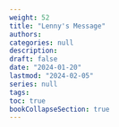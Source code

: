 ```yaml
---
weight: 52
title: "Lenny's Message"
authors: 
categories: null
description: 
draft: false
date: "2024-01-20"
lastmod: "2024-02-05"
series: null
tags:
toc: true
bookCollapseSection: true
---
```






